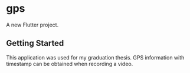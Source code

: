 # gps

A new Flutter project.

## Getting Started

This application was used for my graduation thesis.
GPS information with timestamp can be obtained when recording a video.
